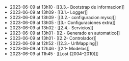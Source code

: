 - 2023-06-09 at 13h10 · [[3.3.- Bootstrap de informacion]]
- 2023-06-09 at 13h09 · [[3.1.- Logger]]
- 2023-06-09 at 13h09 · [[3.2.-  configuracion mysql]]
- 2023-06-09 at 13h05 · [[3.- Configuraciones extra]]
- 2023-06-09 at 13h02 · [[2.4.- Servicios]]
- 2023-06-09 at 13h01 · [[2.- Generado en automatico]]
- 2023-06-09 at 13h01 · [[2.2- Controlador]]
- 2023-06-09 at 12h52 · [[2.3.- UrlMapping]]
- 2023-06-09 at 12h46 · [[2.1- Modelos]]
- 2023-06-09 at 11h45 · [[Lost (2004–2010)]]

